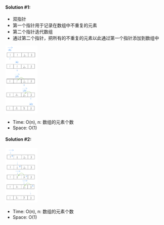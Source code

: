 #### Solution #1:
* 双指针
* 第一个指针用于记录在数组中不重复的元素
* 第二个指针迭代数组
* 通过第二个指针，把所有的不重复的元素以此通过第一个指针添加到数组中
<img src="https://github.com/HackBL/Leetcode/blob/main/Array/26.%20Remove%20Duplicates%20from%20Sorted%20Array/img/1.png" width=20% height=20%>

* Time: O(n), n: 数组的元素个数
* Space: O(1)

#### Solution #2:
<img src="https://github.com/HackBL/Leetcode/blob/main/Array/26.%20Remove%20Duplicates%20from%20Sorted%20Array/img/2.png" width=20% height=20%>

* Time: O(n), n: 数组的元素个数
* Space: O(1)

